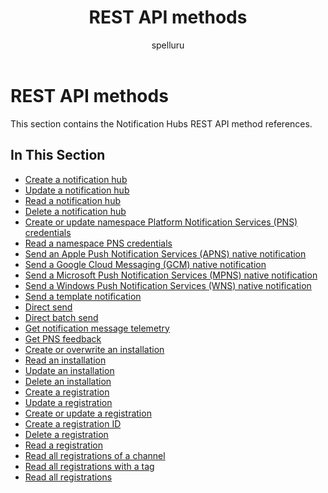 ﻿---
title: "REST API methods"
ms.custom: ""
ms.date: "2019-04-05"
ms.prod: "azure"
ms.reviewer: ""
ms.service: "notification-hubs"
ms.suite: ""
ms.tgt_pltfrm: ""
ms.topic: "reference"
author: "spelluru"
ms.author: "spelluru"
manager: "timlt"

---


# REST API methods
This section contains the Notification Hubs REST API method references.

## In This Section

- [Create a notification hub](create-notification-hub.md)
- [Update a notification hub](update-notification-hub.md)
- [Read a notification hub](read-notification-hub.md)
- [Delete a notification hub](read-notification-hub.md)
- [Create or update namespace Platform Notification Services (PNS) credentials](create-update-pns-credentials.md)
- [Read a namespace PNS credentials](read-namespace-pns-credentials.md)
- [Send an Apple Push Notification Services (APNS) native notification](send-apns-native-notification.md)
- [Send a Google Cloud Messaging (GCM) native notification](send-gcm-native-notification.md)
- [Send a Microsoft Push Notification Services (MPNS) native notification](send-mpns-native-notification.md)
- [Send a Windows Push Notification Services (WNS) native notification](send-wns-native-notification.md)
- [Send a template notification](send-template-notification.md)
- [Direct send](direct-send.md)
- [Direct batch send](direct-batch-send.md)
- [Get notification message telemetry](get-notification-message-telemetry.md)
- [Get PNS feedback](get-pns-feedback.md)
- [Create or overwrite an installation](create-overwrite-installation.md)
- [Read an installation](read-installation.md)
- [Update an installation](update-installation.md)
- [Delete an installation](delete-installation.md)
- [Create a registration](create-registration.md)
- [Update a registration](update-registration.md)
- [Create or update a registration](create-update-registration.md)
- [Create a registration ID](create-registration-id.md)
- [Delete a registration](delete-registration.md)
- [Read a registration](read-registration.md)
- [Read all registrations of a channel](read-all-registrations-channel.md)
- [Read all registrations with a tag](read-all-registrations-tag.md)
- [Read all registrations](read-all-registrations.md)

